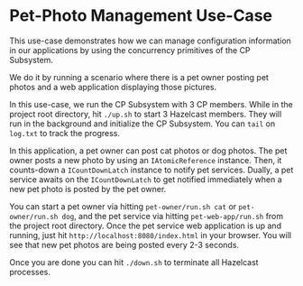 # Pet-Photo Management Use-Case

This use-case demonstrates how we can manage configuration information
in our applications by using the concurrency primitives of the CP Subsystem.

We do it by running a scenario where there is a pet owner posting pet photos
and a web application displaying those pictures.

In this use-case, we run the CP Subsystem with 3 CP members. While in the
project root directory, hit `./up.sh` to start 3 Hazelcast members. 
They will run in the background and initialize the CP Subsystem. You can `tail`
on `log.txt` to track the progress.

In this application, a pet owner can post cat photos or dog photos. The pet
owner posts a new photo by using an `IAtomicReference` instance. Then, it
counts-down a `ICountDownLatch` instance to notify pet services. Dually, a pet
service awaits on the `ICountDownLatch` to get notified immediately when a new
pet photo is posted by the pet owner. 

You can start a pet owner via hitting `pet-owner/run.sh cat` or 
`pet-owner/run.sh dog`, and the pet service via hitting `pet-web-app/run.sh`
from the project root directory. Once the pet service web application is up and
running, just hit `http://localhost:8080/index.html` in your browser. You will
see that new pet photos are being posted every 2-3 seconds. 

Once you are done you can hit `./down.sh` to terminate all Hazelcast processes.

 
